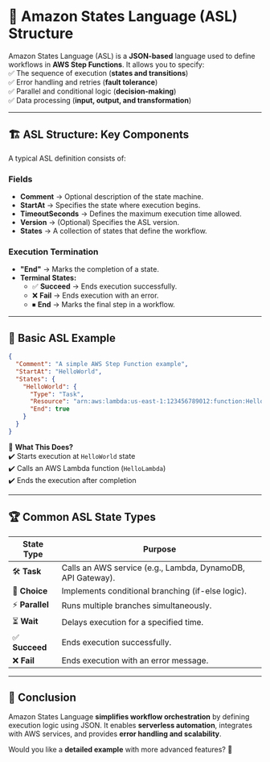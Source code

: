 # 📜 **Amazon States Language (ASL) Structure**

Amazon States Language (ASL) is a **JSON-based** language used to define workflows in **AWS Step Functions**. It allows you to specify:  
✅ The sequence of execution (**states and transitions**)  
✅ Error handling and retries (**fault tolerance**)  
✅ Parallel and conditional logic (**decision-making**)  
✅ Data processing (**input, output, and transformation**)

---

## 🏗️ **ASL Structure: Key Components**

A typical ASL definition consists of:

### **Fields**

- **Comment** → Optional description of the state machine.
- **StartAt** → Specifies the state where execution begins.
- **TimeoutSeconds** → Defines the maximum execution time allowed.
- **Version** → (Optional) Specifies the ASL version.
- **States** → A collection of states that define the workflow.

### **Execution Termination**

- **"End"** → Marks the completion of a state.
- **Terminal States:**
  - ✅ **Succeed** → Ends execution successfully.
  - ❌ **Fail** → Ends execution with an error.
  - ⏹ **End** → Marks the final step in a workflow.

---

## 📌 **Basic ASL Example**

```json
{
  "Comment": "A simple AWS Step Function example",
  "StartAt": "HelloWorld",
  "States": {
    "HelloWorld": {
      "Type": "Task",
      "Resource": "arn:aws:lambda:us-east-1:123456789012:function:HelloLambda",
      "End": true
    }
  }
}
```

🔹 **What This Does?**  
✔️ Starts execution at `HelloWorld` state  
✔️ Calls an AWS Lambda function (`HelloLambda`)  
✔️ Ends the execution after completion

---

## 🏆 **Common ASL State Types**

| **State Type**  | **Purpose**                                                 |
| --------------- | ----------------------------------------------------------- |
| 🛠️ **Task**     | Calls an AWS service (e.g., Lambda, DynamoDB, API Gateway). |
| 🔀 **Choice**   | Implements conditional branching (if-else logic).           |
| ⚡ **Parallel** | Runs multiple branches simultaneously.                      |
| ⏳ **Wait**     | Delays execution for a specified time.                      |
| ✅ **Succeed**  | Ends execution successfully.                                |
| ❌ **Fail**     | Ends execution with an error message.                       |

---

## 🎯 **Conclusion**

Amazon States Language **simplifies workflow orchestration** by defining execution logic using JSON. It enables **serverless automation**, integrates with AWS services, and provides **error handling and scalability**.

Would you like a **detailed example** with more advanced features? 🚀
